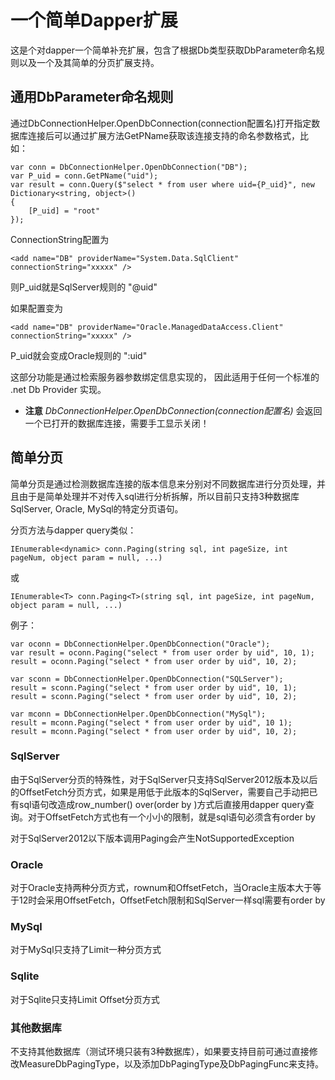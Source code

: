 ﻿
# 一个简单Dapper扩展

这是个对dapper一个简单补充扩展，包含了根据Db类型获取DbParameter命名规则以及一个及其简单的分页扩展支持。


## 通用DbParameter命名规则

通过DbConnectionHelper.OpenDbConnection(connection配置名)打开指定数据库连接后可以通过扩展方法GetPName获取该连接支持的命名参数格式，比如：

    var conn = DbConnectionHelper.OpenDbConnection("DB");
    var P_uid = conn.GetPName("uid");
    var result = conn.Query($"select * from user where uid={P_uid}", new Dictionary<string, object>()
    {
        [P_uid] = "root"
    });

ConnectionString配置为

    <add name="DB" providerName="System.Data.SqlClient" connectionString="xxxxx" />

则P_uid就是SqlServer规则的 "@uid"

如果配置变为

    <add name="DB" providerName="Oracle.ManagedDataAccess.Client" connectionString="xxxxx" />


P_uid就会变成Oracle规则的 ":uid"

这部分功能是通过检索服务器参数绑定信息实现的， 因此适用于任何一个标准的 .net Db Provider 实现。

* **注意**  *DbConnectionHelper.OpenDbConnection(connection配置名)* 会返回一个已打开的数据库连接，需要手工显示关闭！


## 简单分页

简单分页是通过检测数据库连接的版本信息来分别对不同数据库进行分页处理，并且由于是简单处理并不对传入sql进行分析拆解，所以目前只支持3种数据库SqlServer, Oracle, MySql的特定分页语句。

分页方法与dapper query类似：

    IEnumerable<dynamic> conn.Paging(string sql, int pageSize, int pageNum, object param = null, ...) 

或

    IEnumerable<T> conn.Paging<T>(string sql, int pageSize, int pageNum, object param = null, ...)

例子：

    var oconn = DbConnectionHelper.OpenDbConnection("Oracle");
    var result = oconn.Paging("select * from user order by uid", 10, 1);
    result = oconn.Paging("select * from user order by uid", 10, 2);

    var sconn = DbConnectionHelper.OpenDbConnection("SQLServer");
    result = sconn.Paging("select * from user order by uid", 10, 1);
    result = sconn.Paging("select * from user order by uid", 10, 2);

    var mconn = DbConnectionHelper.OpenDbConnection("MySql");
    result = mconn.Paging("select * from user order by uid", 10 1);
    result = mconn.Paging("select * from user order by uid", 10, 2);

### SqlServer

由于SqlServer分页的特殊性，对于SqlServer只支持SqlServer2012版本及以后的OffsetFetch分页方式，如果是用低于此版本的SqlServer，需要自己手动把已有sql语句改造成row_number() over(order by )方式后直接用dapper query查询。对于OffsetFetch方式也有一个小小的限制，就是sql语句必须含有order by

对于SqlServer2012以下版本调用Paging会产生NotSupportedException

### Oracle

对于Oracle支持两种分页方式，rownum和OffsetFetch，当Oracle主版本大于等于12时会采用OffsetFetch，OffsetFetch限制和SqlServer一样sql需要有order by

### MySql

对于MySql只支持了Limit一种分页方式

### Sqlite

对于Sqlite只支持Limit Offset分页方式

### 其他数据库

不支持其他数据库（测试环境只装有3种数据库），如果要支持目前可通过直接修改MeasureDbPagingType，以及添加DbPagingType及DbPagingFunc来支持。